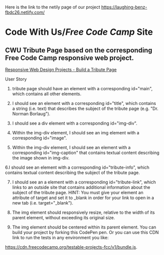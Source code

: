 Here is the link to the netily page of our project
https://laughing-benz-fbdc26.netlify.com/

# **Code With Us**/_Free Code Camp_ Site

## CWU Tribute Page based on the corresponding Free Code Camp responsive web project.

[Responsive Web Design Projects - Build a Tribute Page](https://learn.freecodecamp.org/responsive-web-design/responsive-web-design-projects/build-a-tribute-page)

User Story

1. tribute page should have an element with a corresponding id="main", which contains all other elements.

2. I should see an element with a corresponding id="title", which contains a string (i.e. text) that describes the subject of the tribute page (e.g. "Dr. Norman Borlaug").

3. I should see a div element with a corresponding id="img-div".

4. Within the img-div element, I should see an img element with a corresponding id="image".

5. Within the img-div element, I should see an element with a corresponding id="img-caption" that contains textual content describing the image shown in img-div.

6.I should see an element with a corresponding id="tribute-info", which contains textual content describing the subject of the tribute page.

7. I should see an a element with a corresponding id="tribute-link", which links to an outside site that contains additional information about the subject of the tribute page. HINT: You must give your element an attribute of target and set it to _blank in order for your link to open in a new tab (i.e. target="_blank").

8. The img element should responsively resize, relative to the width of its parent element, without exceeding its original size.

9. The img element should be centered within its parent element.
You can build your project by forking this CodePen pen. Or you can use this CDN link to run the tests in any environment you like: 

https://cdn.freecodecamp.org/testable-projects-fcc/v1/bundle.js.
